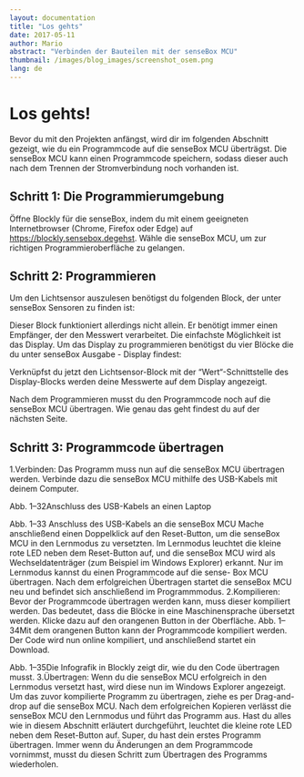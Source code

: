 ```yaml
---
layout: documentation
title: "Los gehts"
date: 2017-05-11
author: Mario
abstract: "Verbinden der Bauteilen mit der senseBox MCU"
thumbnail: /images/blog_images/screenshot_osem.png
lang: de
---
```

Los gehts!
============

Bevor du mit den Projekten anfängst, wird dir im folgenden Abschnitt gezeigt, wie du ein Programmcode auf die senseBox MCU überträgst. Die senseBox MCU kann einen Programmcode speichern, sodass dieser auch nach dem Trennen der Stromverbindung noch vorhanden ist.


## Schritt 1: Die Programmierumgebung
Öffne Blockly für die senseBox, indem du mit einem geeigneten Internetbrowser (Chrome, Firefox oder Edge) auf https://blockly.sensebox.degehst. Wähle die senseBox MCU, um zur richtigen Programmieroberfläche zu gelangen.

## Schritt 2: Programmieren

Um den Lichtsensor auszulesen benötigst du folgenden Block, der unter senseBox Sensoren zu finden ist:

Dieser Block funktioniert allerdings nicht allein. Er benötigt immer einen Empfänger, der den Messwert verarbeitet. Die einfachste Möglichkeit ist das Display. 
Um das Display zu programmieren benötigst du vier Blöcke die du unter senseBox Ausgabe - Display findest:

Verknüpfst du jetzt den Lichtsensor-Block mit der “Wert“-Schnittstelle des Display-Blocks werden deine Messwerte auf dem Display angezeigt.

Nach dem Programmieren musst du den Programmcode noch auf die senseBox MCU übertragen. Wie genau das geht findest du auf der nächsten Seite. 


## Schritt 3: Programmcode übertragen
1.Verbinden:
Das Programm muss nun auf die senseBox MCU übertragen werden. Verbinde dazu die senseBox MCU mithilfe des USB-Kabels mit deinem Computer.

Abb. 1–32Anschluss des USB-Kabels an einen Laptop

Abb. 1–33 Anschluss des USB-Kabels an die senseBox MCU
Mache anschließend einen Doppelklick auf den Reset-Button, um die senseBox MCU in den Lernmodus zu versetzten. Im Lernmodus leuchtet die kleine rote LED neben dem Reset-Button auf, und die senseBox MCU wird als Wechseldatenträger (zum Beispiel im Windows Explorer) erkannt.
Nur im Lernmodus kannst du einen Programmcode auf die sense-
Box MCU übertragen. Nach dem erfolgreichen Übertragen startet
die senseBox MCU neu und befindet sich anschließend im Programmmodus.
2.Kompilieren:
Bevor der Programmcode übertragen werden kann, muss dieser kompiliert werden. Das bedeutet, dass die Blöcke in eine Maschinensprache übersetzt werden. Klicke dazu auf den orangenen Button in der Oberfläche.
Abb. 1–34Mit dem orangenen Button kann der Programmcode kompiliert werden.
Der Code wird nun online kompiliert, und anschließend startet ein Download.

Abb. 1–35Die Infografik in Blockly zeigt dir, wie du den Code übertragen musst.
3.Übertragen:
Wenn du die senseBox MCU erfolgreich in den Lernmodus versetzt hast, wird diese nun im Windows Explorer angezeigt. Um das zuvor kompilierte Programm zu übertragen, ziehe es per Drag-and-drop auf die senseBox MCU.
Nach dem erfolgreichen Kopieren verlässt die senseBox MCU den Lernmodus und führt das Programm aus. Hast du alles wie in diesem Abschnitt erläutert durchgeführt, leuchtet die kleine rote LED neben dem Reset-Button auf.
Super, du hast dein erstes Programm übertragen. Immer wenn du Änderungen
an dem Programmcode vornimmst, musst du diesen Schritt zum
Übertragen des Programms wiederholen.
